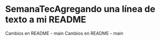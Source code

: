 # SemanaTecAgregando una línea de texto a mi README
 Cambios en README - main
 Cambios en README - main
